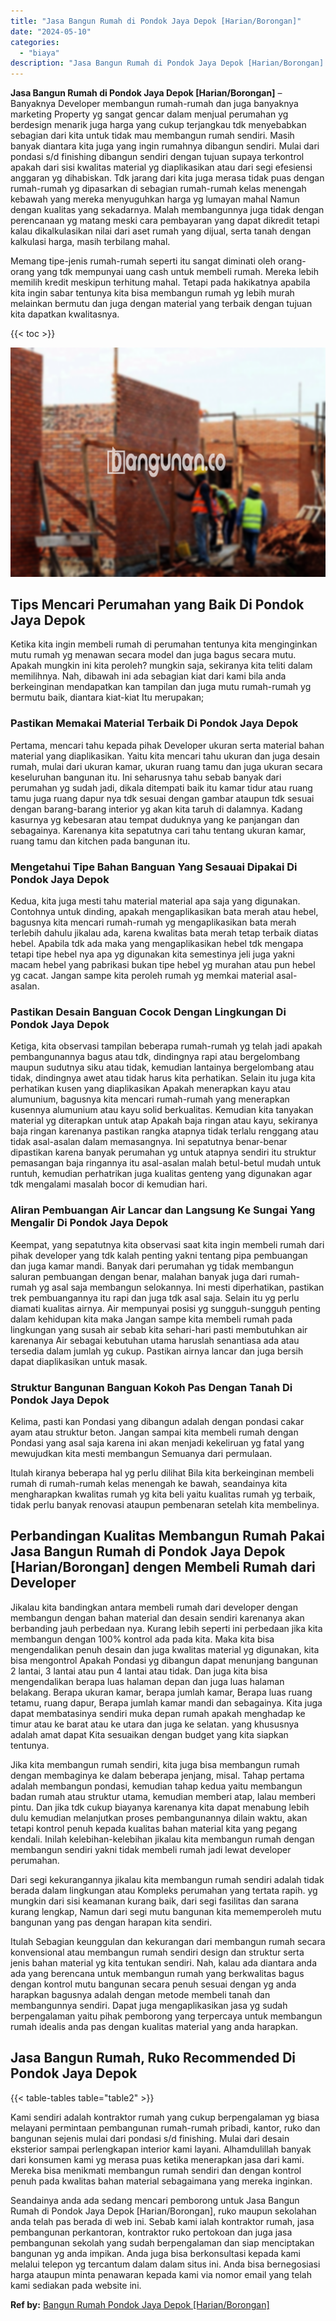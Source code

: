 ```yaml
---
title: "Jasa Bangun Rumah di Pondok Jaya Depok [Harian/Borongan]"
date: "2024-05-10"
categories: 
  - "biaya"
description: "Jasa Bangun Rumah di Pondok Jaya Depok [Harian/Borongan]. Seandainya anda ada sedang mencari pemborong untuk Jasa Bangun Rumah di Pondok Jaya Depok [Harian/..."
---
```


**Jasa Bangun Rumah di Pondok Jaya Depok \[Harian/Borongan\]** – Banyaknya Developer membangun rumah-rumah dan juga banyaknya marketing Property yg sangat gencar dalam menjual perumahan yg berdesign menarik juga harga yang cukup terjangkau tdk menyebabkan sebagian dari kita untuk tidak mau membangun rumah sendiri. Masih banyak diantara kita juga yang ingin rumahnya dibangun sendiri. Mulai dari pondasi s/d finishing dibangun sendiri dengan tujuan supaya terkontrol apakah dari sisi kwalitas material yg diaplikasikan atau dari segi efesiensi anggaran yg dihabiskan. Tdk jarang dari kita juga merasa tidak puas dengan rumah-rumah yg dipasarkan di sebagian rumah-rumah kelas menengah kebawah yang mereka menyuguhkan harga yg lumayan mahal Namun dengan kualitas yang sekadarnya. Malah membangunnya juga tidak dengan perencanaan yg matang meski cara pembayaran yang dapat dikredit tetapi kalau dikalkulasikan nilai dari aset rumah yang dijual, serta tanah dengan kalkulasi harga, masih terbilang mahal.

Memang tipe-jenis rumah-rumah seperti itu sangat diminati oleh orang-orang yang tdk mempunyai uang cash untuk membeli rumah. Mereka lebih memilih kredit meskipun terhitung mahal. Tetapi pada hakikatnya apabila kita ingin sabar tentunya kita bisa membangun rumah yg lebih murah melainkan bermutu dan juga dengan material yang terbaik dengan tujuan kita dapatkan kwalitasnya.

{{< toc >}}

![Jasa Bangun Rumah di Pondok Jaya Depok [Harian/Borongan]](/images/borong-bangunan-06.png)

## Tips Mencari Perumahan yang Baik Di Pondok Jaya Depok

Ketika kita ingin membeli rumah di perumahan tentunya kita menginginkan mutu rumah yg menawan secara model dan juga bagus secara mutu. Apakah mungkin ini kita peroleh? mungkin saja, sekiranya kita teliti dalam memilihnya. Nah, dibawah ini ada sebagian kiat dari kami bila anda berkeinginan mendapatkan kan tampilan dan juga mutu rumah-rumah yg bermutu baik, diantara kiat-kiat Itu merupakan;

### Pastikan Memakai Material Terbaik Di Pondok Jaya Depok

Pertama, mencari tahu kepada pihak Developer ukuran serta material bahan material yang diaplikasikan. Yaitu kita mencari tahu ukuran dan juga desain rumah, mulai dari ukuran kamar, ukuran ruang tamu dan juga ukuran secara keseluruhan bangunan itu. Ini seharusnya tahu sebab banyak dari perumahan yg sudah jadi, dikala ditempati baik itu kamar tidur atau ruang tamu juga ruang dapur nya tdk sesuai dengan gambar ataupun tdk sesuai dengan barang-barang interior yg akan kita taruh di dalamnya. Kadang kasurnya yg kebesaran atau tempat duduknya yang ke panjangan dan sebagainya. Karenanya kita sepatutnya cari tahu tentang ukuran kamar, ruang tamu dan kitchen pada bangunan itu.

### Mengetahui Tipe Bahan Banguan Yang Sesauai Dipakai Di Pondok Jaya Depok

Kedua, kita juga mesti tahu material material apa saja yang digunakan. Contohnya untuk dinding, apakah mengaplikasikan bata merah atau hebel, bagusnya kita mencari rumah-rumah yg mengaplikasikan bata merah terlebih dahulu jikalau ada, karena kwalitas bata merah tetap terbaik diatas hebel. Apabila tdk ada maka yang mengaplikasikan hebel tdk mengapa tetapi tipe hebel nya apa yg digunakan kita semestinya jeli juga yakni macam hebel yang pabrikasi bukan tipe hebel yg murahan atau pun hebel yg cacat. Jangan sampe kita peroleh rumah yg memkai material asal-asalan.

### Pastikan Desain Banguan Cocok Dengan Lingkungan Di Pondok Jaya Depok

Ketiga, kita observasi tampilan beberapa rumah-rumah yg telah jadi apakah pembangunannya bagus atau tdk, dindingnya rapi atau bergelombang maupun sudutnya siku atau tidak, kemudian lantainya bergelombang atau tidak, dindingnya awet atau tidak harus kita perhatikan. Selain itu juga kita perhatikan kusen yang diaplikasikan Apakah menerapkan kayu atau alumunium, bagusnya kita mencari rumah-rumah yang menerapkan kusennya alumunium atau kayu solid berkualitas. Kemudian kita tanyakan material yg diterapkan untuk atap Apakah baja ringan atau kayu, sekiranya baja ringan karenanya pastikan rangka atapnya tidak terlalu renggang atau tidak asal-asalan dalam memasangnya. Ini sepatutnya benar-benar dipastikan karena banyak perumahan yg untuk atapnya sendiri itu struktur pemasangan baja ringannya itu asal-asalan malah betul-betul mudah untuk runtuh, kemudian perhatrikan juga kualitas genteng yang digunakan agar tdk mengalami masalah bocor di kemudian hari.

### Aliran Pembuangan Air Lancar dan Langsung Ke Sungai Yang Mengalir Di Pondok Jaya Depok

Keempat, yang sepatutnya kita observasi saat kita ingin membeli rumah dari pihak developer yang tdk kalah penting yakni tentang pipa pembuangan dan juga kamar mandi. Banyak dari perumahan yg tidak membangun saluran pembuangan dengan benar, malahan banyak juga dari rumah-rumah yg asal saja membangun selokannya. Ini mesti diperhatikan, pastikan trek pembuangannya itu rapi dan juga tdk asal saja. Selain itu yg perlu diamati kualitas airnya. Air mempunyai posisi yg sungguh-sungguh penting dalam kehidupan kita maka Jangan sampe kita membeli rumah pada lingkungan yang susah air sebab kita sehari-hari pasti membutuhkan air karenanya Air sebagai kebutuhan utama haruslah senantiasa ada atau tersedia dalam jumlah yg cukup. Pastikan airnya lancar dan juga bersih dapat diaplikasikan untuk masak.

### Struktur Bangunan Banguan Kokoh Pas Dengan Tanah Di Pondok Jaya Depok

Kelima, pasti kan Pondasi yang dibangun adalah dengan pondasi cakar ayam atau struktur beton. Jangan sampai kita membeli rumah dengan Pondasi yang asal saja karena ini akan menjadi kekeliruan yg fatal yang mewujudkan kita mesti membangun Semuanya dari permulaan.

Itulah kiranya beberapa hal yg perlu dilihat Bila kita berkeinginan membeli rumah di rumah-rumah kelas menengah ke bawah, seandainya kita mengharapkan kwalitas rumah yg kita beli yaitu kualitas rumah yg terbaik, tidak perlu banyak renovasi ataupun pembenaran setelah kita membelinya.

## Perbandingan Kualitas Membangun Rumah Pakai Jasa Bangun Rumah di Pondok Jaya Depok \[Harian/Borongan\] dengen Membeli Rumah dari Developer

Jikalau kita bandingkan antara membeli rumah dari developer dengan membangun dengan bahan material dan desain sendiri karenanya akan berbanding jauh perbedaan nya. Kurang lebih seperti ini perbedaan jika kita membangun dengan 100% kontrol ada pada kita. Maka kita bisa mengendalikan penuh desain dan juga kwalitas material yg digunakan, kita bisa mengontrol Apakah Pondasi yg dibangun dapat menunjang bangunan 2 lantai, 3 lantai atau pun 4 lantai atau tidak. Dan juga kita bisa mengendalikan berapa luas halaman depan dan juga luas halaman belakang. Berapa ukuran kamar, berapa jumlah kamar, Berapa luas ruang tetamu, ruang dapur, Berapa jumlah kamar mandi dan sebagainya. Kita juga dapat membatasinya sendiri muka depan rumah apakah menghadap ke timur atau ke barat atau ke utara dan juga ke selatan. yang khususnya adalah amat dapat Kita sesuaikan dengan budget yang kita siapkan tentunya.

Jika kita membangun rumah sendiri, kita juga bisa membangun rumah dengan membaginya ke dalam beberapa jenjang, misal. Tahap pertama adalah membangun pondasi, kemudian tahap kedua yaitu membangun badan rumah atau struktur utama, kemudian memberi atap, lalau memberi pintu. Dan jika tdk cukup biayanya karenanya kita dapat menabung lebih dulu kemudian melanjutkan proses pembangunannya dilain waktu, akan tetapi kontrol penuh kepada kualitas bahan material kita yang pegang kendali. Inilah kelebihan-kelebihan jikalau kita membangun rumah dengan membangun sendiri yakni tidak membeli rumah jadi lewat developer perumahan.

Dari segi kekurangannya jikalau kita membangun rumah sendiri adalah tidak berada dalam lingkungan atau Kompleks perumahan yang tertata rapih. yg mungkin dari sisi keamanan kurang baik, dari segi fasilitas dan sarana kurang lengkap, Namun dari segi mutu bangunan kita mememperoleh mutu bangunan yang pas dengan harapan kita sendiri.

Itulah Sebagian keunggulan dan kekurangan dari membangun rumah secara konvensional atau membangun rumah sendiri design dan struktur serta jenis bahan material yg kita tentukan sendiri. Nah, kalau ada diantara anda ada yang berencana untuk membangun rumah yang berkwalitas bagus dengan kontrol mutu bangunan secara penuh sesuai dengan yg anda harapkan bagusnya adalah dengan metode membeli tanah dan membangunnya sendiri. Dapat juga mengaplikasikan jasa yg sudah berpengalaman yaitu pihak pemborong yang terpercaya untuk membangun rumah idealis anda pas dengan kualitas material yang anda harapkan.

## Jasa Bangun Rumah, Ruko Recommended Di Pondok Jaya Depok

{{< table-tables table="table2" >}}

Kami sendiri adalah kontraktor rumah yang cukup berpengalaman yg biasa melayani permintaan pembangunan rumah-rumah pribadi, kantor, ruko dan bangunan sejenis mulai dari pondasi s/d finishing. Mulai dari desain eksterior sampai perlengkapan interior kami layani. Alhamdulillah banyak dari konsumen kami yg merasa puas ketika menerapkan jasa dari kami. Mereka bisa menikmati membangun rumah sendiri dan dengan kontrol penuh pada kwalitas bahan material sebagaimana yang mereka inginkan.

Seandainya anda ada sedang mencari pemborong untuk Jasa Bangun Rumah di Pondok Jaya Depok \[Harian/Borongan\], ruko maupun sekolahan anda telah pas berada di web ini. Sebab kami ialah kontraktor rumah, jasa pembangunan perkantoran, kontraktor ruko pertokoan dan juga jasa pembangunan sekolah yang sudah berpengalaman dan siap menciptakan bangunan yg anda impikan. Anda juga bisa berkonsultasi kepada kami melalui telepon yg tercantum dalam dalam situs ini. Anda bisa bernegosiasi harga ataupun minta penawaran kepada kami via nomor email yang telah kami sediakan pada website ini.

**Ref by:** [Bangun Rumah Pondok Jaya Depok [Harian/Borongan]](https://id.wikipedia.org/wiki/Bangun)

